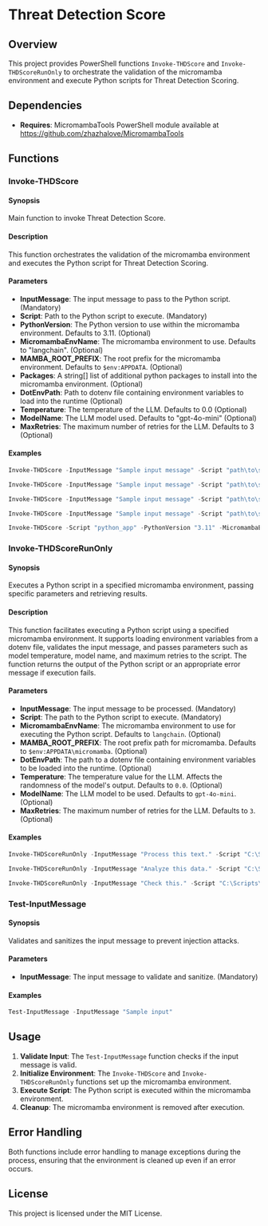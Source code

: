 # Threat Detection Score

## Overview

This project provides PowerShell functions `Invoke-THDScore` and `Invoke-THDScoreRunOnly` to orchestrate the validation of the micromamba environment and execute Python scripts for Threat Detection Scoring.

## Dependencies

- **Requires**: MicromambaTools PowerShell module available at https://github.com/zhazhalove/MicromambaTools

## Functions

### Invoke-THDScore

#### Synopsis

Main function to invoke Threat Detection Score.

#### Description

This function orchestrates the validation of the micromamba environment and executes the Python script for Threat Detection Scoring.

#### Parameters

- **InputMessage**: The input message to pass to the Python script. (Mandatory)
- **Script**: Path to the Python script to execute. (Mandatory)
- **PythonVersion**: The Python version to use within the micromamba environment. Defaults to 3.11. (Optional)
- **MicromambaEnvName**: The micromamba environment to use. Defaults to "langchain". (Optional)
- **MAMBA_ROOT_PREFIX**: The root prefix for the micromamba environment. Defaults to `$env:APPDATA`. (Optional)
- **Packages**: A string[] list of additional python packages to install into the micromamba environment. (Optional)
- **DotEnvPath**: Path to dotenv file containing environment variables to load into the runtime (Optional)
- **Temperature**: The temperature of the LLM. Defaults to 0.0 (Optional)
- **ModelName**: The LLM model used. Defaults to "gpt-4o-mini" (Optional)
- **MaxRetries**: The maximum number of retries for the LLM. Defaults to 3 (Optional)

#### Examples

```powershell
Invoke-THDScore -InputMessage "Sample input message" -Script "path\to\script.py"

Invoke-THDScore -InputMessage "Sample input message" -Script "path\to\script.py" -PythonVersion "3.10"

Invoke-THDScore -InputMessage "Sample input message" -Script "path\to\script.py" -PythonVersion "3.10" -Packages @("numpy", "pandas", "matplotlib")

Invoke-THDScore -InputMessage "Sample input message" -Script "path\to\script.py" -PythonVersion "3.10" -Packages @("numpy", "pandas", "matplotlib") -DotEnvPath "\some\path\.env"

Invoke-THDScore -Script "python_app" -PythonVersion "3.11" -MicromambaEnvName "langchain" -MAMBA_ROOT_PREFIX "\some\path\langchain" -Packages @("threat_detection_score_py_package") -DotEnvPath "C:\some\path.env" -Temperature 0.0 -ModelName "gpt-4o-mini" -MaxRetries 1 -InputMessage "some text"
```

### Invoke-THDScoreRunOnly

#### Synopsis

Executes a Python script in a specified micromamba environment, passing specific parameters and retrieving results.

#### Description

This function facilitates executing a Python script using a specified micromamba environment. It supports loading environment variables from a dotenv file, validates the input message, and passes parameters such as model temperature, model name, and maximum retries to the script. The function returns the output of the Python script or an appropriate error message if execution fails.

#### Parameters

- **InputMessage**: The input message to be processed. (Mandatory)
- **Script**: The path to the Python script to execute. (Mandatory)
- **MicromambaEnvName**: The micromamba environment to use for executing the Python script. Defaults to `langchain`. (Optional)
- **MAMBA_ROOT_PREFIX**: The root prefix path for micromamba. Defaults to `$env:APPDATA\micromamba`. (Optional)
- **DotEnvPath**: The path to a dotenv file containing environment variables to be loaded into the runtime. (Optional)
- **Temperature**: The temperature value for the LLM. Affects the randomness of the model's output. Defaults to `0.0`. (Optional)
- **ModelName**: The LLM model to be used. Defaults to `gpt-4o-mini`. (Optional)
- **MaxRetries**: The maximum number of retries for the LLM. Defaults to `3`. (Optional)

#### Examples

```powershell
Invoke-THDScoreRunOnly -InputMessage "Process this text." -Script "C:\Scripts\run_model.py"

Invoke-THDScoreRunOnly -InputMessage "Analyze this data." -Script "C:\Scripts\analyze.py" -Temperature 0.7 -ModelName "gpt-3.5-turbo"

Invoke-THDScoreRunOnly -InputMessage "Check this." -Script "C:\Scripts\check.py" -DotEnvPath "C:\env\settings.env" -MicromambaEnvName "custom-env"
```

### Test-InputMessage

#### Synopsis

Validates and sanitizes the input message to prevent injection attacks.

#### Parameters

- **InputMessage**: The input message to validate and sanitize. (Mandatory)

#### Examples

```powershell
Test-InputMessage -InputMessage "Sample input"
```

## Usage

1. **Validate Input**: The `Test-InputMessage` function checks if the input message is valid.
2. **Initialize Environment**: The `Invoke-THDScore` and `Invoke-THDScoreRunOnly` functions set up the micromamba environment.
3. **Execute Script**: The Python script is executed within the micromamba environment.
4. **Cleanup**: The micromamba environment is removed after execution.

## Error Handling

Both functions include error handling to manage exceptions during the process, ensuring that the environment is cleaned up even if an error occurs.

## License

This project is licensed under the MIT License.
